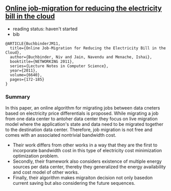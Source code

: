 ## [Online job-migration for reducing the electricity bill in the cloud](http://link.springer.com/chapter/10.1007%2F978-3-642-20757-0_14)

- reading status: haven't started
- bib
```
@ARTICLE{BuchbinderJM11,
  title={Online Job-Migration for Reducing the Electricity Bill in the Cloud},
  author={Buchbinder, Niv and Jain, Navendu and Menache, Ishai},
  booktitle={NETWORKING 2011},
  series={Lecture Notes in Computer Science},
  year={2011},
  volume={6640},
  pages={172-185}
}
```

### Summary
In this paper, an online algorithm for migrating jobs between data cneters based on electricity price differentials is proposed. While migrating a job from one data center to antoher data center they focus on live migration model where the application's state and data need to be migrated together to the destination data center. Therefore, job migration is not free and comes with an associated nontrivial bandwidth cost.
- Their work differs from other works in a way that they are the first to incorporate bandwidth cost in this type of electricity cost minimization optimization problem.
- Secondly, their framework also considers existence of multiple energy sources per data center, thereby they generalized the energy availability and cost model of other works.
- Finally, their algorithm makes migraiton decision not only basedon current saving but also considering the future sequences.
